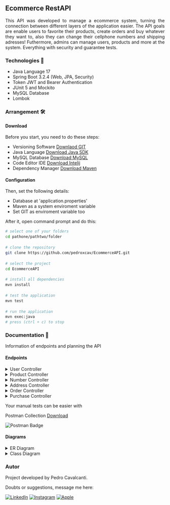 ## Ecommerce RestAPI
<p align = "justify">
  This API was developed to manage a ecommerce system, turning the connection between different layers of the application easier. The API goals are enable users to favorite their products, create orders and buy whatever they want to, also they can change their cellphone numbers and shipping adresses! Futhermore, admins can manage users, products and more at the system. Everything with security and guarantee tests.
</p>

### Technologies 📌
- Java Language 17
- Spring Boot 3.2.4
(Web, JPA, Security)
- Token JWT and Bearer Authentication
- JUnit 5 and Mockito
- MySQL Database
- Lombok

### Arrangement 🛠️
#### Download
Before you start, you need to do these steps:
- Versioning Software [Downlaod GIT](https://git-scm.com/downloads)
- Java Language [Download Java SDK](https://www.oracle.com/br/java/technologies/downloads/)
- MySQL Database [Download MySQL](https://dev.mysql.com/downloads/)
- Code Editor IDE [Download Intelij](https://www.jetbrains.com/idea/download/?section=windows)
- Dependency Manager [Download Maven](https://maven.apache.org/download.cgi)
#### Configuration
Then, set the following details:
- Database at 'application.properties'
- Maven as a system enviroment variable
- Set GIT as enviroment variable too

After it, open command prompt and do this:
```bash
# select one of your folders
cd pathone/pathtwo/folder

# clone the repository
git clone https://github.com/pedroxcav/EcommerceAPI.git

# select the project
cd EcommerceAPI

# install all dependencies
mvn install

# test the application
mvn test

# run the application
mvn exec:java
# press (ctrl + c) to stop
```
### Documentation 📄
Information of endpoints and planning the API
#### Endpoints
<details>
  <summary>User Controller</summary>
  
    1. GET /users
    # an admin requires a user list
    
    2. POST /users/
    # registers a common customer user
    
    3. POST /users/admin
    # an admin registers another admin

    4. POST /users/login
    # authenticates the user and token

    5. DELETE /users/{username}
    # an admin removes a user

    6. PUT /users
    # updates the authenticated user
</details>
<details>
  <summary>Product Controller</summary>

    1. GET /products
    # returns a list of products
    
    2. GET /products/me
    returns the user's wishlist

    3. POST /products
    # an admin registers a new product

    4. POST /products/wishlist/{id}
    # favorites any product

    5. DELETE /products/{id}
    # an admin removes a product

    6. DELETE /products/wishlist/{id}
    # unfavorites any product

    7. PUT /products
    #an admin updates a product
</details>
<details>
  <summary>Number Controller</summary>

    1. GET /numbers/me
    # returns the user's cellphone

    2. POST /numbers
    # registers a new user cellphone

    3. DELETE /numbers
    # removes the user's cellphone
    
    4. PUT /numbers
    # updates the cellphone already in
</details>
<details>
  <summary>Address Controller</summary>

    1. GET /adresses/me
    # returns the user's adresses list

    2. POST /adresses
    # registers a new address

    3. DELETE /adresses
    # removes a user's address

    4. PUT /adresses
    # updates the selected address
</details>
<details>
  <summary>Order Controller</summary>

    1. GET /orders/me
    # returns the user's shopping cart

    2. POST /orders
    # creates a new order at the cart

    3. DELETE /orders/{id}
    # removes a order from the cart

    4. PUT /orders
    # updates a order from the cart
</details>
<details>
  <summary>Purchase Controller</summary>

    1. GET /purchases
    # an admin requires a purchase list

    2. GET /purchases/me
    # returns the user's purchase list

    3. POST /purchases
    # the user makes a new purchase
</details>

Your manual tests can be easier with

Postman Collection [Download](https://drive.google.com/file/d/1vyjVJ47zzkK-1Zg9NgT9MyYkOGM-UkIK/view?usp=drive_link)

![Postman Badge](https://img.shields.io/badge/Postman-FF6C37.svg?style=for-the-badge&logo=Postman&logoColor=white)

#### Diagrams
<details>
  <summary>ER Diagram</summary>
  <br>
  <img width=500px src="media/Entity_Diagram.jpeg">
  
</details>
<details>
  <summary>Class Diagram</summary>
  <br>
  <img width=500px src="media/Class_Diagram.jpeg">
  
</details>

### Autor
Project developed by Pedro Cavalcanti.

Doubts or suggestions, message me here: 

[![LinkedIn](https://img.shields.io/badge/LinkedIn-0A66C2.svg?style=for-the-badge&logo=LinkedIn&logoColor=white)](https://www.linkedin.com/in/pedroxcav/)
[![Instagram](https://img.shields.io/badge/Instagram-%23E4405F.svg?style=for-the-badge&logo=Instagram&logoColor=white)](https://www.instagram.com/pedroxcav/)
[![Apple](https://img.shields.io/badge/Apple-%23000000.svg?style=for-the-badge&logo=apple&logoColor=white)](mailto:pedroxcav@icloud.com)
